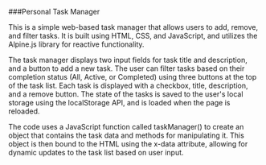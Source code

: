 ###Personal Task Manager

This is a simple web-based task manager that allows users to add, remove, and filter tasks. It is built using HTML, CSS, and JavaScript, and utilizes the Alpine.js library for reactive functionality.

The task manager displays two input fields for task title and description, and a button to add a new task. The user can filter tasks based on their completion status (All, Active, or Completed) using three buttons at the top of the task list. Each task is displayed with a checkbox, title, description, and a remove button. The state of the tasks is saved to the user's local storage using the localStorage API, and is loaded when the page is reloaded.

The code uses a JavaScript function called taskManager() to create an object that contains the task data and methods for manipulating it. This object is then bound to the HTML using the x-data attribute, allowing for dynamic updates to the task list based on user input.